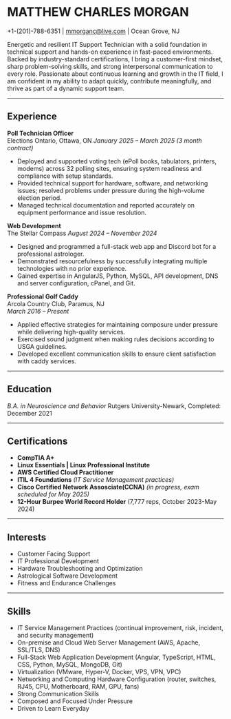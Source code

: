 # MATTHEW CHARLES MORGAN  
+1-(201)-788-6351 | [mmorganc@live.com](mailto:mmorganc@live.com) | Ocean Grove, NJ

Energetic and resilient IT Support Technician with a solid foundation in technical support and hands-on experience in fast-paced environments. Backed by industry-standard certifications, I bring a customer-first mindset, sharp problem-solving skills, and strong interpersonal communication to every role. Passionate about continuous learning and growth in the IT field, I am confident in my ability to adapt quickly, contribute meaningfully, and thrive as part of a dynamic support team.

---

## Experience  

**Poll Technician Officer**  
Elections Ontario, Ottawa, ON
*January 2025 – March 2025 (3 month contract)*  
- Deployed and supported voting tech (ePoll books, tabulators, printers, modems) across 32 polling sites, ensuring system readiness and compliance with setup standards.
- Provided technical support for hardware, software, and networking issues; resolved problems under pressure during the high-volume election period.
- Managed technical documentation and reported accurately on equipment performance and issue resolution.
  
**Web Development**  
The Stellar Compass 
*August 2024 – November 2024*
- Designed and programmed a full-stack web app and Discord bot for a professional astrologer.  
- Demonstrated resourcefulness by successfully integrating multiple technologies with no prior experience.  
- Gained expertise in AngularJS, Python, MySQL, API development, DNS and server configuration, cPanel, and Git.  

**Professional Golf Caddy**  
Arcola Country Club, Paramus, NJ  
*March 2016 – Present*  
- Applied effective strategies for maintaining composure under pressure while delivering high-quality services.  
- Exercised sound judgment when making rules decisions according to USGA guidelines.  
- Developed excellent communication skills to ensure client satisfaction with caddy services.  

---

## Education  

*B.A. in Neuroscience and Behavior* Rutgers University-Newark, Completed: December 2021  

---

## Certifications  
- **CompTIA A+**
- **Linux Essentials | Linux Professional Institute** 
- **AWS Certified Cloud Practitioner**  
- **ITIL 4 Foundations** *(IT Service Management practices)*
- **Cisco Certified Network Assosciate(CCNA)** *(in progress, exam scheduled for May 2025)*
- **12-Hour Burpee World Record Holder** (7,777 reps, October 2023-May 2024)
  
---

## Interests  
- Customer Facing Support
- IT Professional Development
- Hardware Troubleshooting and Optimization
- Astrological Software Development
- Fitness and Endurance Challenges  

---

## Skills
- IT Service Management Practices (continual improvement, risk, incident, and security management)
- On-premise and Cloud Web Server Management (AWS, Apache, SSL/TLS, DNS)
- Full-Stack Web Application Development (Angular, TypeScript, HTML, CSS, Python, MySQL, MongoDB, Git)
- Virtualization (VMware, Hyper-V, Docker, VPS, VPN, VPC)
- Networking and Computing Hardware Configuration (router, switches, RJ45, CPU, Motherboard, RAM, GPU, fans)  
- Strong Communication Skills
- Composed and Focused Under Pressure 
- Driven to Learn Everyday  

